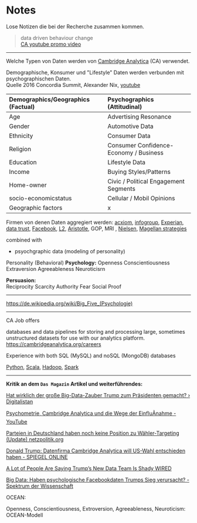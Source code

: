 Notes  
=====

Lose Notizen die bei der Recherche zusammen kommen.  


> data driven behaviour change  
> [CA youtube promo video](https://youtu.be/vLFMGJyEwrA)  

---

Welche Typen von Daten werden von [Cambridge Analytica](https://cambridgeanalytica.org/) (CA) verwendet.  

Demographische, Konsumer und "Lifestyle" Daten werden verbunden mit psychographischen Daten.  
Quelle 2016 Concordia Summit, Alexander Nix, [youtube](https://www.youtube.com/watch?v=n8Dd5aVXLCc)  

| Demographics/Geographics (Factual) | Psychographics (Attitudinal)            |
| :--                                | :--                                     |
| Age                                | Advertising Resonance                   |
| Gender                             | Automotive Data                         |
| Ethnicity                          | Consumer Data                           |
| Religion                           | Consumer Confidence- Economy / Business |
| Education                          | Lifestyle Data                          |
| Income                             | Buying Styles/Patterns                  |
| Home-owner                         | Civic / Political Engagement Segments   |
| socio-economicstatus               | Cellular / Mobil Opinions               |
| Geographic factors                 | x                                       |

Firmen von denen Daten aggregiert werden: [acxiom](http://www.acxiom.com/), [infogroup](http://www.infogroup.com/), [Experian](http://www.experian.com/), [data trust](http://thedatatrust.com/), [Facebook](https://www.facebook.com/), [L2](http://www.l2political.com/), [Aristotle](http://aristotle.com/), GOP, MRI , [Nielsen](http://www.nielsen.com/), [Magellan strategies](http://magellanstrategies.com/)  

combined with   
- psyochgraphic data (modeling of personality)

Personality (Behavioral)
__Psychology:__ 
Openness
Conscientiousness
Extraversion
Agreeableness
Neuroticisrn


__Persuasion:__  
Reciprocity
Scarcity
Authority
Fear
Social Proof


---

https://de.wikipedia.org/wiki/Big_Five_(Psychologie)

---
CA Job offers

databases and data pipelines for storing and processing large, sometimes unstructured datasets for use with our analytics platform.  https://cambridgeanalytica.org/careers

Experience with both SQL (MySQL) and noSQL (MongoDB) databases 

[Python](https://www.python.org/), [Scala](https://www.scala-lang.org/), [Hadoop](http://hadoop.apache.org/), [Spark](http://spark.apache.org/)

---


 

__Kritik an dem `Das Magazin` Artikel und weiterführendes:__  

[Hat wirklich der große Big-Data-Zauber Trump zum Präsidenten gemacht? › Digitalistan](https://blog.wdr.de/digitalistan/hat-wirklich-der-grosse-big-data-zauber-trump-zum-praesidenten-gemacht/)

[Psychometrie, Cambridge Analytica und die Wege der EinfluÃnahme - YouTube](https://youtu.be/ipQScTc_9Ps)

[Parteien in Deutschland haben noch keine Position zu Wähler-Targeting (Update) netzpolitik.org](https://netzpolitik.org/2016/parteien-in-deutschland-haben-noch-keine-position-zu-waehler-targeting/)

[Donald Trump: Datenfirma Cambridge Analytica will US-Wahl entschieden haben - SPIEGEL ONLINE](http://www.spiegel.de/netzwelt/netzpolitik/donald-trump-und-die-daten-ingenieure-endlich-eine-erklaerung-mit-der-alles-sinn-ergibt-a-1124439.html)

[A Lot of People Are Saying Trump’s New Data Team Is Shady WIRED](https://www.wired.com/2016/08/trump-cambridge-analytica/)

[Big Data: Haben psychologische Facebookdaten Trumps Sieg verursacht? - Spektrum der Wissenschaft](http://www.spektrum.de/kolumne/haben-psychologische-facebookdaten-trumps-sieg-verursacht/1431745)

OCEAN:  

Openness, Conscientiousness, Extroversion, Agreeableness, Neuroticism: OCEAN-Modell